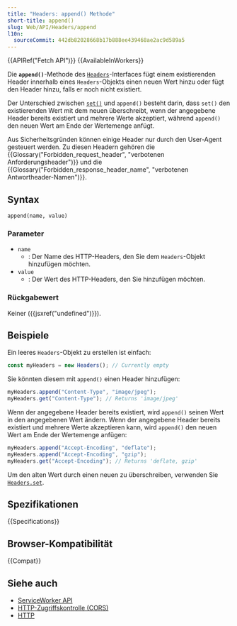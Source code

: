 ```yaml
---
title: "Headers: append() Methode"
short-title: append()
slug: Web/API/Headers/append
l10n:
  sourceCommit: 442db82028668b17b888ee439468ae2ac9d589a5
---
```


{{APIRef("Fetch API")}} {{AvailableInWorkers}}

Die **`append()`**-Methode des [`Headers`](/de/docs/Web/API/Headers)-Interfaces fügt einem existierenden Header innerhalb eines `Headers`-Objekts einen neuen Wert hinzu oder fügt den Header hinzu, falls er noch nicht existiert.

Der Unterschied zwischen [`set()`](/de/docs/Web/API/Headers/set) und `append()` besteht darin, dass `set()` den existierenden Wert mit dem neuen überschreibt, wenn der angegebene Header bereits existiert und mehrere Werte akzeptiert, während `append()` den neuen Wert am Ende der Wertemenge anfügt.

Aus Sicherheitsgründen können einige Header nur durch den User-Agent gesteuert werden. Zu diesen Headern gehören die {{Glossary("Forbidden_request_header", "verbotenen Anforderungsheader")}} und die {{Glossary("Forbidden_response_header_name", "verbotenen Antwortheader-Namen")}}.

## Syntax

```js-nolint
append(name, value)
```

### Parameter

- `name`
  - : Der Name des HTTP-Headers, den Sie dem `Headers`-Objekt hinzufügen möchten.
- `value`
  - : Der Wert des HTTP-Headers, den Sie hinzufügen möchten.

### Rückgabewert

Keiner ({{jsxref("undefined")}}).

## Beispiele

Ein leeres `Headers`-Objekt zu erstellen ist einfach:

```js
const myHeaders = new Headers(); // Currently empty
```

Sie könnten diesem mit `append()` einen Header hinzufügen:

```js
myHeaders.append("Content-Type", "image/jpeg");
myHeaders.get("Content-Type"); // Returns 'image/jpeg'
```

Wenn der angegebene Header bereits existiert, wird `append()` seinen Wert in den angegebenen Wert ändern. Wenn der angegebene Header bereits existiert und mehrere Werte akzeptieren kann, wird `append()` den neuen Wert am Ende der Wertemenge anfügen:

```js
myHeaders.append("Accept-Encoding", "deflate");
myHeaders.append("Accept-Encoding", "gzip");
myHeaders.get("Accept-Encoding"); // Returns 'deflate, gzip'
```

Um den alten Wert durch einen neuen zu überschreiben, verwenden Sie [`Headers.set`](/de/docs/Web/API/Headers/set).

## Spezifikationen

{{Specifications}}

## Browser-Kompatibilität

{{Compat}}

## Siehe auch

- [ServiceWorker API](/de/docs/Web/API/Service_Worker_API)
- [HTTP-Zugriffskontrolle (CORS)](/de/docs/Web/HTTP/CORS)
- [HTTP](/de/docs/Web/HTTP)
